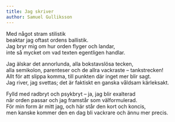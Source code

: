```yaml
---
title: Jag skriver
author: Samuel Gulliksson
---
```


Med något stram stilistik \
beaktar jag oftast ordens ballistik. \
Jag bryr mig om hur orden flyger och landar, \
inte så mycket om vad texten egentligen handlar.

Jag älskar det annorlunda, alla bokstavslösa tecken, \
alla semikolon, parenteser och de allra vackraste – tankstrecken! \
Allt för att slippa komma, till punkten där inget mer blir sagt. \
Jag river, jag svettas; det är faktiskt en ganska våldsam kärleksakt.

Fylld med radbryt och psykbryt – ja, jag blir exalterad \
när orden passar och jag framstår som välformulerad. \
För min form är mitt jag, och här står den kort och koncis, \
men kanske kommer den en dag bli vackrare och ännu mer precis.
